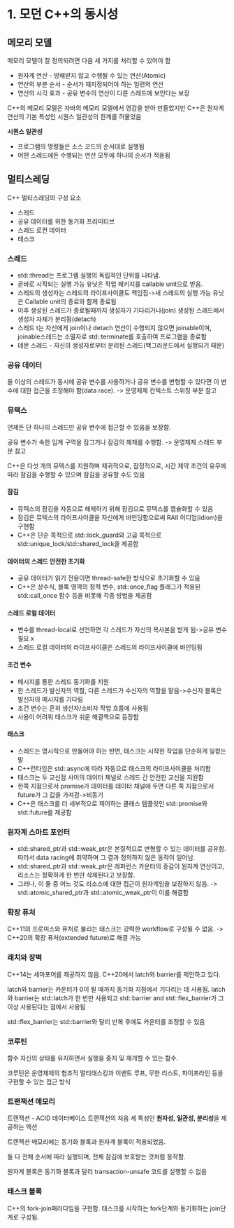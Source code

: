 # 1. 모던 C++의 동시성

## 메모리 모델

메모리 모델이 잘 정의되려면 다음 세 가지를 처리할 수 있어야 함

- 원자계 연산 - 방해받지 않고 수행될 수 있는 연산(Atomic)
- 연산의 부분 순서 - 순서가 재지정되어야 하는 일련의 연산
- 연산의 시각 효과 - 공유 변수의 연산이 다른 스레드에 보인다는 보장

C++의 메모리 모델은 자바의 메모리 모델에서 영감을 받아 만들었지만 C++은 원자계 연산의 기본 특성인 시퀀스 일관성의 한계를 허물었음

**시퀀스 일관성**

- 프로그램의 명령들은 소스 코드의 순서대로 실행됨
- 어떤 스레드에든 수행되는 연산 모두에 하나의 순서가 적용됨



## 멀티스레딩

C++ 멀티스레딩의 구성 요소

- 스레드
- 공유 데이터를 위한 동기화 프리미티브
- 스레드 로컨 데이터
- 태스크

### 스레드

- std::thread는 프로그램 실행의 독립적인 단위를 나타냄. 
- 곧바로 시작되는 실행 가능 유닛은 작업 패키지를 callable unit으로 받음.
- 스레드의 생성자는 스레드의 라이프사이클도 책임짐->새 스레드의 실행 가능 유닛은 Callable unit의 종료와 함께 종료됨
- 이후 생성된 스레드가 종료될때까지 생성자가 기다리거나(join) 생성된 스레드에서 생성자 자체가 분리됨(detach)
- 스레드 t는 자신에게 join이나 detach 연산이 수행되지 않으면 joinable이며, joinable스레드는 소멸자로 std::terminate를 호출하여 프로그램을 종료함
- 데몬 스레드 - 자신의 생성자로부터 분리된 스레드(백그라운드에서 실행되기 때문)

### 공유 데이터

둘 이상의 스레드가 동시에 공유 변수를 사용하거나 공유 변수를 변형할 수 있다면 이 변수에 대한 접근을 조정해야 함(data race). -> 운영체제 컨텍스트 스위칭 부분 참고

### 뮤텍스

언제든 단 하나의 스레드만 공유 변수에 접근할 수 있음을 보장함.

공유 변수가 속한 임계 구역을 잠그거나 잠김의 해제를 수행함. -> 운영체제 스레드 부분 참고

C++은 다섯 개의 뮤텍스를 지원하며 재귀적으로, 잠정적으로, 시간 제약 조건의 유무에 따라 잠김을 수행할 수 있으며 잠김을 공유할 수도 있음

#### 잠김

- 뮤텍스의 잠김을 자동으로 해제하기 위해 잠김으로 뮤텍스를 캡슐화할 수 있음
- 잠김은 뮤텍스의 라이프사이클을 자신에게 바인딩함으로써 RAII 이디엄(idiom)을 구현함
- C++은 단순 목적으로 std::lock_guard와 고급 목적으로 std::unique_lock/std::shared_lock을 제공함

#### 데이터의 스레드 안전한 초기화

- 공유 데이터가 읽기 전용이면 thread-safe한 방식으로 초기화할 수 있음
- C++은 상수식, 블록 영역의 정적 변수, std::once_flag 플래그가 적용된 std::call_once 함수 등을 비롯해 각종 방법을 제공함

#### 스레드 로컬 데이터

- 변수를 thread-local로 선언하면 각 스레드가 자신의 복사본을 받게 됨->공유 변수 필요 x
- 스레드 로컬 데이터의 라이프사이클은 스레드의 라이프사이클에 바인딩됨

#### 조건 변수

- 메시지를 통한 스레드 동기화를 지원
- 한 스레드가 발신자의 역할, 다른 스레드가 수신자의 역할을 맡음->수신자 블록은 발신자의 메시지를 기다림
- 조건 변수는 흔히 생산자/소비자 작업 흐름에 사용됨
- 사용이 어려워 태스크가 쉬운 해결책으로 등장함

#### 태스크

- 스레드는 명시적으로 만들어야 하는 반면, 태스크는 시작한 작업을 단순하게 일컫는 말
- C++런타임은 std::async에 따라 자동으로 태스크의 라이프사이클을 처리함
- 태스크는 두 교신점 사이의 데이터 채널로 스레드 간 안전한 교신을 지원함
- 한쪽 지점으로서 promise가 데이터를 데이터 채널에 두면 다른 쪽 지점으로서 future가 그 값을 가져감->비동기
- C++은 태스크를 더 세부적으로 제어하는 클래스 템플릿인 std::promise와 std::future를 제공함

### 원자계 스마트 포인터

- std::shared_ptr과 std::weak_ptr은 본질적으로 변형할 수 있는 데이터를 공유함. 따라서 data racing에 취약하며 그 결과 정의하지 않은 동작이 일어남.
- std::shared_ptr과 std::weak_ptr은 레퍼런스 카운터의 증감이 원자계 연산이고, 리소스는 정확하게 한 번만 삭제된다고 보장함.
- 그러나, 이 둘 중 어느 것도 리소스에 대한 접근이 원자계임을 보장하지 않음. -> std::atomic_shared_ptr과 std::atomic_weak_ptr이 이를 해결함

### 확장 퓨처

C++11의 프로미스와 퓨처로 불리는 태스크는 강력한 workflow로 구성될 수 없음. -> C++20의 확장 퓨처(extended future)로 해결 가능

### 래치와 장벽

C++14는 세마포어를 제공하지 않음. C++20에서 latch와 barrier를 제안하고 있다.

latch와 barrier는 카운터가 0이 될 때까지 동기화 지점에서 기다리는 데 사용됨. latch와 barrier는 std::latch가 한 번만 사용되고 std::barrier and std::flex_barrier가 그 이상 사용된다는 점에서 사용됨

std::flex_barrier는 std::barrier와 달리 반복 후에도 카운터를 조정할 수 있음

### 코루틴

함수 자신의 상태를 유지하면서 실행을 중지 및 재개할 수 있는 함수.

코루틴은 운영체제의 협조적 멀티태스킹과 이벤트 루프, 무한 리스트, 파이프라인 등을 구현할 수 있는 접근 방식

### 트랜잭션 메모리

트랜잭션 - ACID 데이터베이스 트랜잭션의 처음 세 특성인 **원자성, 일관성, 분리성**을 제공하는 액션

트랜잭션 메모리에는 동기화 블록과 원자계 블록이 적용되었음.

둘 다 전체 순서에 따라 실행되며, 전체 잠김에 보호받는 것처럼 동작함.

원자계 블록은 동기화 블록과 달리 transaction-unsafe 코드를 실행할 수 없음

### 태스크 블록

C++의 fork-join패러다임을 구현함. 태스크를 시작하는 fork단계와 동기화하는 join단계로 구성됨.